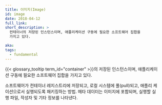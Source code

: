 ```yaml
---
title: 이미지(Image)
id: image
date: 2018-04-12
full_link:
short_description: >
  컨테이너의 저장된 인스턴스이며, 애플리케이션 구동에 필요한 소프트웨어 집합을
  가지고 있다.

aka:
tags:
  - fundamental
---
```


{{< glossary_tooltip term_id="container" >}}의 저장된 인스턴스이며, 애플리케이션
구동에 필요한 소프트웨어 집합을 가지고 있다.

<!--more-->

소프트웨어가 컨테이너 레지스트리에 저장되고, 로컬 시스템에 풀(pull)되고, 애플리
케이션으로서 실행되도록 패키징하는 방법. 메타 데이터는 이미지에 포함되며, 실행할
실행 파일, 작성자 및 기타 정보를 나타낸다.
